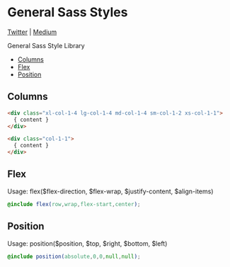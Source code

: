 # General Sass Styles

[Twitter](https://twitter.com/sudoawesome) | [Medium](https://medium.com/@sudoawesome)

General Sass Style Library

* [Columns](/styles/columns.scss)
* [Flex](/styles/flex.scss)
* [Position](/styles/position.scss)

## Columns

```html
<div class="xl-col-1-4 lg-col-1-4 md-col-1-4 sm-col-1-2 xs-col-1-1">
  { content }
</div>

<div class="col-1-1">
  { content }
</div>
```

## Flex

Usage: flex($flex-direction, $flex-wrap, $justify-content, $align-items)

```scss
@include flex(row,wrap,flex-start,center);
```

## Position

Usage: position($position, $top, $right, $bottom, $left)

```scss
@include position(absolute,0,0,null,null);
```
